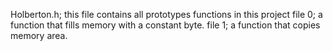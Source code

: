 Holberton.h; this file contains all prototypes functions in this project
file 0; a function that fills memory with a constant byte.
file 1; a function that copies memory area.